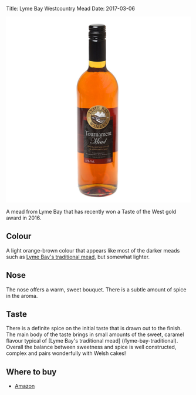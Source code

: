 Title: Lyme Bay Westcountry Mead
Date: 2017-03-06

![](/images/tournament.jpg)

A mead from Lyme Bay that has recently won a Taste of the West gold award in
2016.

<!-- PELICAN_END_SUMMARY -->

## Colour

A light orange-brown colour that appears like most of the darker meads such 
as [Lyme Bay's traditional mead](/lyme-bay-traditional), but somewhat lighter. 

## Nose

The nose offers a warm, sweet bouquet. There is a subtle amount of spice in 
the aroma.

## Taste

There is a definite spice on the initial taste that is drawn out to the 
finish. The main body of the taste brings in small amounts of the sweet, 
caramel flavour typical of [Lyme Bay's traditional mead]
(/lyme-bay-traditional). Overall the balance between sweetness and spice is 
well constructed, complex and pairs wonderfully with Welsh cakes!

## Where to buy

* [Amazon](https://www.amazon.co.uk/Westcountry-Mead-Lyme-Bay-Bottle/dp/B00F2IYI6C/ref=as_li_ss_tl?ie=UTF8&qid=1488668365&sr=8-1&keywords=lyme+bay+west+country&linkCode=ll1&tag=traditionalmead-21&linkId=4bfaddd5b77c29a382612e4a32f1bccf)
